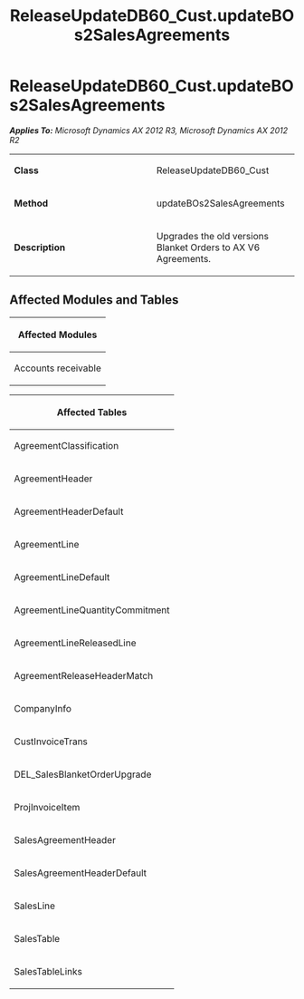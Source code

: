 ﻿---
title: ReleaseUpdateDB60_Cust.updateBOs2SalesAgreements
TOCTitle: ReleaseUpdateDB60_Cust.updateBOs2SalesAgreements
ms:assetid: 9ccc443e-a4b5-6449-8284-5eb971057587
ms:mtpsurl: https://msdn.microsoft.com/en-us/library/JJ686348(v=AX.60)
ms:contentKeyID: 49710050
ms.date: 05/18/2015
mtps_version: v=AX.60
---

# ReleaseUpdateDB60\_Cust.updateBOs2SalesAgreements 


_**Applies To:** Microsoft Dynamics AX 2012 R3, Microsoft Dynamics AX 2012 R2_

<table>
<colgroup>
<col style="width: 50%" />
<col style="width: 50%" />
</colgroup>
<tbody>
<tr class="odd">
<td><p><strong>Class</strong></p></td>
<td><p>ReleaseUpdateDB60_Cust</p></td>
</tr>
<tr class="even">
<td><p><strong>Method</strong></p></td>
<td><p>updateBOs2SalesAgreements</p></td>
</tr>
<tr class="odd">
<td><p><strong>Description</strong></p></td>
<td><p>Upgrades the old versions Blanket Orders to AX V6 Agreements.</p></td>
</tr>
</tbody>
</table>


## Affected Modules and Tables

<table>
<colgroup>
<col style="width: 100%" />
</colgroup>
<thead>
<tr class="header">
<th><p>Affected Modules</p></th>
</tr>
</thead>
<tbody>
<tr class="odd">
<td><p>Accounts receivable</p></td>
</tr>
</tbody>
</table>


<table>
<colgroup>
<col style="width: 100%" />
</colgroup>
<thead>
<tr class="header">
<th><p>Affected Tables</p></th>
</tr>
</thead>
<tbody>
<tr class="odd">
<td><p>AgreementClassification</p></td>
</tr>
<tr class="even">
<td><p>AgreementHeader</p></td>
</tr>
<tr class="odd">
<td><p>AgreementHeaderDefault</p></td>
</tr>
<tr class="even">
<td><p>AgreementLine</p></td>
</tr>
<tr class="odd">
<td><p>AgreementLineDefault</p></td>
</tr>
<tr class="even">
<td><p>AgreementLineQuantityCommitment</p></td>
</tr>
<tr class="odd">
<td><p>AgreementLineReleasedLine</p></td>
</tr>
<tr class="even">
<td><p>AgreementReleaseHeaderMatch</p></td>
</tr>
<tr class="odd">
<td><p>CompanyInfo</p></td>
</tr>
<tr class="even">
<td><p>CustInvoiceTrans</p></td>
</tr>
<tr class="odd">
<td><p>DEL_SalesBlanketOrderUpgrade</p></td>
</tr>
<tr class="even">
<td><p>ProjInvoiceItem</p></td>
</tr>
<tr class="odd">
<td><p>SalesAgreementHeader</p></td>
</tr>
<tr class="even">
<td><p>SalesAgreementHeaderDefault</p></td>
</tr>
<tr class="odd">
<td><p>SalesLine</p></td>
</tr>
<tr class="even">
<td><p>SalesTable</p></td>
</tr>
<tr class="odd">
<td><p>SalesTableLinks</p></td>
</tr>
</tbody>
</table>

  



